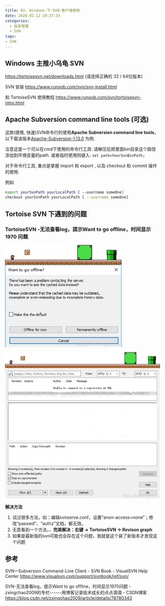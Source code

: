 ```yaml
---
title: 03. Windows-下-SVN-客户端使用
date: 2020.02.12 19:37:33
categories:
  - 版本管理
  - SVN
tags:
- SVN
---
```


## Windows 主推小乌龟 SVN

<https://tortoisesvn.net/downloads.html> (请选择正确的 32 / 64位版本)

SVN 安装
<https://www.runoob.com/svn/svn-install.html>

和 TortoiseSVN 使用教程
<https://www.runoob.com/svn/tortoisesvn-intro.html>

## Apache Subversion command line tools (可选)

这款(便携, 快速)SVN命令行的使用**Apache Subversion command line tools**，以下载该版本[Apache-Subversion-1.13.0](https://www.visualsvn.com/files/Apache-Subversion-1.13.0.zip) 为例.

注意这是一个可以在cmd下使用的命令行工具:
请解压后把里面bin目录这个路径添加到环境变量的path.  或者临时使用则键入:
`set path=YourSvnBinPath;`

对于命令行工具, 重点是掌握 import 和 export , 以及 checkout 和 commit 操作的使用.

例如

```sh
export yourSvnPath yourLocalPath [ --username someOne]
checkout yourSvnPath yourLocalPath [ --username someOne]
```

## Tortoise SVN 下遇到的问题

### TortoiseSVN -无法查看log，提示Want to go offline，时间显示 1970 问题

![svn查看log时，提示“Want to go offline”错误](./imgs/Windows-%E4%B8%8B-SVN-%E5%AE%A2%E6%88%B7%E7%AB%AF%E4%BD%BF%E7%94%A8/1.png)

![关闭 或 cancel该提示对话框后，显示1970时间](./imgs/Windows-%E4%B8%8B-SVN-%E5%AE%A2%E6%88%B7%E7%AB%AF%E4%BD%BF%E7%94%A8/2.png)

**解决方法**

1. 试过很多方法，如：编辑svnserve.conf，设置“anon-access=none”；修改“passwd”、“authz”文档，都无效。
2. 无意看到一个方法，，**完美解决：右键 -> TortoiseSVN -> Revison graph**
3. 如果是最新版的svn可能也会存在这个问题，我就是这个装了新版本才发现这个问题

## 参考

SVN—Subversion Command-Line Client - SVN Book - VisualSVN Help Center
<https://www.visualsvn.com/support/svnbook/ref/svn/>

SVN-无法查看log，提示Want to go offline，时间显示1970问题 - zxingchao2009的专栏------用博客记录技术成长的点点滴滴 - CSDN博客
<https://blog.csdn.net/zxingchao2009/article/details/78780343>
